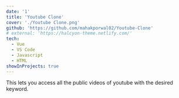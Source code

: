 ```yaml
---
date: '1'
title: 'Youtube Clone'
cover: './Youtube Clone.png'
github: 'https://github.com/mahakporwal02/Youtube-Clone'
# external: 'https://halcyon-theme.netlify.com/'
tech:
  - Vue
  - VS Code
  - Javascript
  - HTML
showInProjects: true
---
```


This lets you access all the public videos of youtube with the desired keyword.
